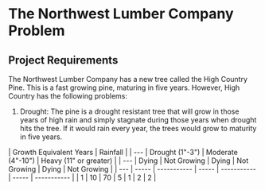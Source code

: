 # The Northwest Lumber Company Problem
## Project Requirements
The Northwest Lumber Company has a new tree called the High Country Pine. This is a fast growing pine, maturing in five years. However, High Country has the following problems:
1. Drought: The pine is a drought resistant tree that will grow in those years of high rain and simply stagnate during those years when drought hits the tree. If it would rain every year, the trees would grow to maturity in five years.

| Growth Equivalent Years | Rainfall |
| --- | Drought (1"-3") | Moderate (4"-10") | Heavy (11" or greater) |
| --- | Dying | Not Growing | Dying | Not Growing | Dying | Not Growing |
| --- | ----- | ----------- | ----- | ----------- | ----- | ----------- |
| 1 | 10 | 70 | 5 | 1 | 2 | 2 |
